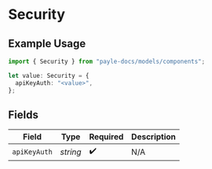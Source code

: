 # Security

## Example Usage

```typescript
import { Security } from "payle-docs/models/components";

let value: Security = {
  apiKeyAuth: "<value>",
};
```

## Fields

| Field              | Type               | Required           | Description        |
| ------------------ | ------------------ | ------------------ | ------------------ |
| `apiKeyAuth`       | *string*           | :heavy_check_mark: | N/A                |